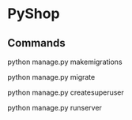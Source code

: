 # PyShop

## Commands
python manage.py makemigrations

python manage.py migrate

python manage.py createsuperuser

python manage.py runserver